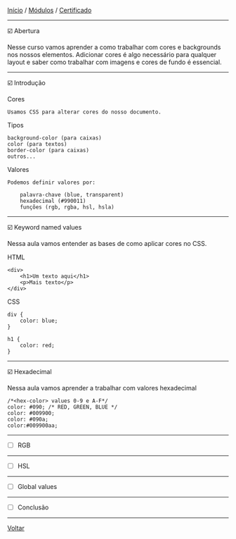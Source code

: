 [Início](https://github.com/Thalyalm/rocketseat-trilha-fundamentar) /
[Módulos](https://github.com/Thalyalm/rocketseat-trilha-fundamentar/tree/main/modulos/readme.md) /
[Certificado](https://github.com/Thalyalm/rocketseat-trilha-fundamentar/tree/main/certificado)

---

:ballot_box_with_check: Abertura

 Nesse curso vamos aprender a como trabalhar com cores e backgrounds nos nossos elementos. Adicionar cores é algo necessário para qualquer layout e saber como trabalhar com imagens e cores de fundo é essencial.

---

:ballot_box_with_check: Introdução

Cores
    
    Usamos CSS para alterar cores do nosso documento.

Tipos

    background-color (para caixas)
    color (para textos)
    border-color (para caixas)
    outros...

Valores
    
    Podemos definir valores por:

        palavra-chave (blue, transparent)
        hexadecimal (#990011)
        funções (rgb, rgba, hsl, hsla)

---

:ballot_box_with_check: Keyword named values

 Nessa aula vamos entender as bases de como aplicar cores no CSS.

HTML

    <div>
        <h1>Um texto aqui</h1>
        <p>Mais texto</p>
    </div>

CSS

    div {
        color: blue;
    }

    h1 {
        color: red;
    }

---

:ballot_box_with_check: Hexadecimal

 Nessa aula vamos aprender a trabalhar com valores hexadecimal

    /*<hex-color> values 0-9 e A-F*/
    color: #090; /* RED, GREEN, BLUE */
    color: #009900;
    color: #090a;
    color:#009900aa;

---

 - [ ] RGB

---

 - [ ] HSL

---

 - [ ] Global values

---

 - [ ] Conclusão

---

[Voltar](https://github.com/Thalyalm/rocketseat-trilha-fundamentar/tree/main/modulos/agora-sim-cores/readme.md)